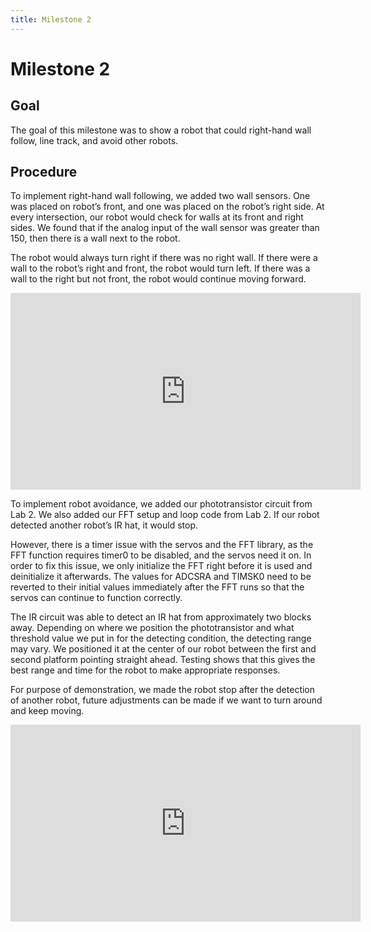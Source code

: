 ```yaml
---
title: Milestone 2
---
```


Milestone 2
===========

## Goal

The goal of this milestone was to show a robot that could right-hand wall follow, line track, and avoid other robots.

## Procedure

To implement right-hand wall following, we added two wall sensors. One was placed on robot’s front, and one was placed on the robot’s right side. At every intersection, our robot would check for walls at its front and right sides. We found that if the analog input of the wall sensor was greater than 150, then there is a wall next to the robot.

The robot would always turn right if there was no right wall. If there were a wall to the robot’s right and front, the robot would turn left. If there was a wall to the right but not front, the robot would continue moving forward.

<div class="video"><iframe width="560" height="315" src="https://www.youtube.com/embed/5in6LcYA7uQ" frameborder="0" allow="autoplay; encrypted-media" allowfullscreen></iframe></div>

To implement robot avoidance, we added our phototransistor circuit from Lab 2. We also added our FFT setup and loop code from Lab 2. If our robot detected another robot’s IR hat, it would stop.

However, there is a timer issue with the servos and the FFT library, as the FFT function requires timer0 to be disabled, and the servos need it on. In order to fix this issue, we only initialize the FFT right before it is used and deinitialize it afterwards. The values for ADCSRA and TIMSK0 need to be reverted to their initial values immediately after the FFT runs so that the servos can continue to function correctly.

The IR circuit was able to detect an IR hat from approximately two blocks away. Depending on where we position the phototransistor and what threshold value we put in for the detecting condition, the detecting range may vary. We positioned it at the center of our robot between the first and second platform pointing straight ahead. Testing shows that this gives the best range and time for the robot to make appropriate responses. 

For purpose of demonstration, we made the robot stop after the detection of another robot, future adjustments can be made if we want to turn around and keep moving.

<div class="video"><iframe width="560" height="315" src="https://www.youtube.com/embed/_RDMJgwFjMg" frameborder="0" allow="autoplay; encrypted-media" allowfullscreen></iframe></div>

